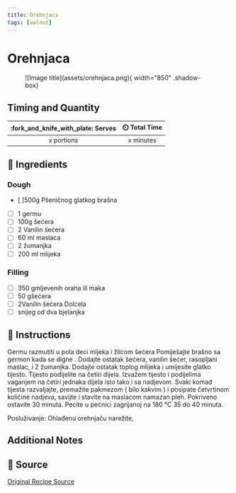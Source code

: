```yaml
---
title: Orehnjaca
tags: [walnut]
---
```


# Orehnjaca

<figure markdown>
  ![Image title](assets/orehnjaca.png){ width="850" .shadow-box}
  <figcaption></figcaption>
</figure>


## Timing and Quantity
| :fork_and_knife_with_plate: Serves | :timer_clock: Total Time |
|:----------------------------------:|:-----------------------: |
| x portions | x minutes |

## :salt: Ingredients
### Dough

- [ ]500g Pšeničnog glatkog brašna
- [ ] 1 germu
- [ ] 100g šećera
- [ ] 2 Vanilin šećera
- [ ] 60 ml   maslaca
- [ ] 2 žumanjka
- [ ] 200 ml mlijeka

### Filling
- [ ] 350 gmljevenih oraha ili maka
- [ ] 50 gšećera
- [ ] 2Vanilin šećera Dolcela
- [ ] snijeg od dva bjelanjka

## :pencil: Instructions

Germu razmutiti u pola deci mljeka i žlicom šećera
Pomiješajte brašno sa germon kada se digne . Dodajte ostatak šećera, vanilin šećer, rasopljani maslac,  i 2 žumanjka.
Dodajte ostatak toplog mlijeka i umijesite glatko tijesto.
Tijesto podijelite na četiri dijela. Izvažem tijesto i podijelima vaganjem na četiri jednaka dijela isto tako i sa nadjevom.
Svaki komad tijesta razvaljajte, premažite pakmezom ( bilo kakvim ) i posipate četvrtinom količine nadjeva, savijte i stavite na maslacom namazan pleh. Pokriveno ostavite 30 minuta.
Pecite u pećnici zagrijanoj na 180 °C 35 do 40 minuta.

Posluživanje: Ohlađenu orehnjaču narežite,

## Additional Notes


## :link: Source
[Original Recipe Source](https://youtu.be/00JmYEIlXuM?si=_4DFHFinyn3l32Ll)
